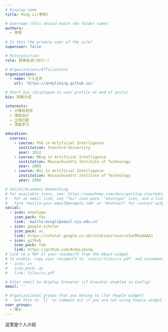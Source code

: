 ```yaml
---
# Display name
title: Ming Li(李明)

# Username (this should match the folder name)
authors:
  - 李明
  
# Is this the primary user of the site?
superuser: false

# Role/position
role: 硕博连读(2017-)

# Organizations/Affiliations
organizations:
  - name: 个人主页
    url: 'https://andyliming.github.io/'

# Short bio (displayed in user profile at end of posts)
bio: 简略介绍

interests:
  - 计算机视觉
  - 深度估计
  - 立体匹配
  - 深度学习

education:
  courses:
    - course: PhD in Artificial Intelligence
      institution: Stanford University
      year: 2012
    - course: MEng in Artificial Intelligence
      institution: Massachusetts Institute of Technology
      year: 2009
    - course: BSc in Artificial Intelligence
      institution: Massachusetts Institute of Technology
      year: 2008

# Social/Academic Networking
# For available icons, see: https://wowchemy.com/docs/getting-started/page-builder/#icons
#   For an email link, use "fas" icon pack, "envelope" icon, and a link in the
#   form "mailto:your-email@example.com" or "#contact" for contact widget.
social:
  - icon: envelope
    icon_pack: fas
    link: 'mailto:mingli@smail.nju.edu.cn'
  - icon: google-scholar
    icon_pack: ai
    link: https://scholar.google.co.uk/citations?user=sIwtMXoAAAAJ
  - icon: github
    icon_pack: fab
    link: https://github.com/AndyLiming
# Link to a PDF of your resume/CV from the About widget.
# To enable, copy your resume/CV to `static/files/cv.pdf` and uncomment the lines below.
# - icon: cv
#   icon_pack: ai
#   link: files/cv.pdf

# Enter email to display Gravatar (if Gravatar enabled in Config)
email: ''

# Organizational groups that you belong to (for People widget)
#   Set this to `[]` or comment out if you are not using People widget.
user_groups:
  - 博士
---
```


这里是个人介绍